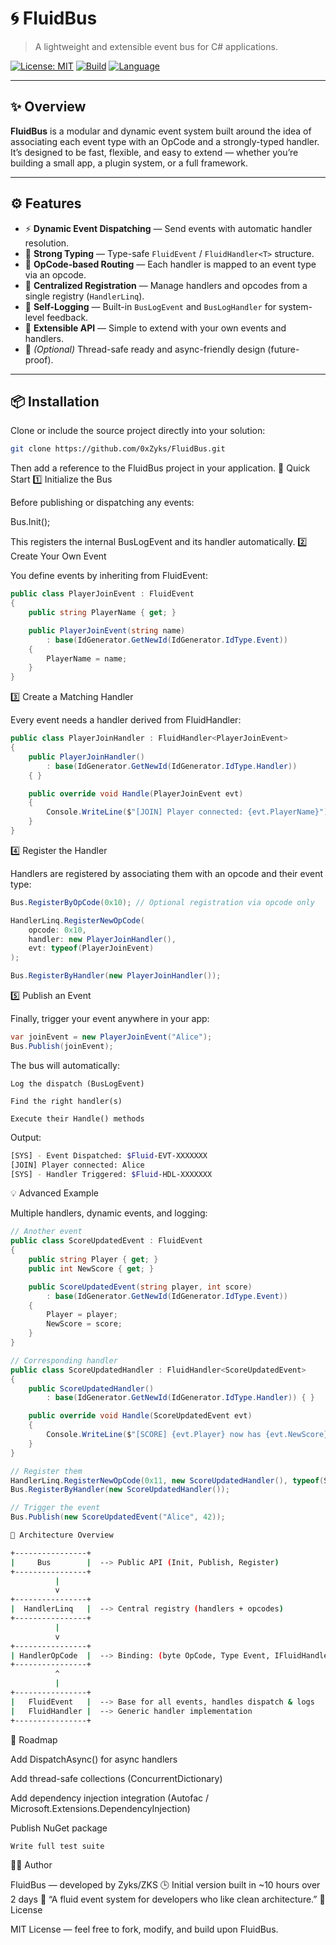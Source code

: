 # 🌀 FluidBus
> A lightweight and extensible event bus for C# applications.

[![License: MIT](https://img.shields.io/badge/License-MIT-green.svg)](LICENSE)
[![Build](https://img.shields.io/badge/build-passing-brightgreen.svg)]()
[![Language](https://img.shields.io/badge/language-C%23-blue.svg)]()

---

## ✨ Overview

**FluidBus** is a modular and dynamic event system built around the idea of associating each event type with an OpCode and a strongly-typed handler.  
It’s designed to be fast, flexible, and easy to extend — whether you’re building a small app, a plugin system, or a full framework.

---

## ⚙️ Features

- ⚡ **Dynamic Event Dispatching** — Send events with automatic handler resolution.  
- 🧩 **Strong Typing** — Type-safe `FluidEvent` / `FluidHandler<T>` structure.  
- 🔢 **OpCode-based Routing** — Each handler is mapped to an event type via an opcode.  
- 🔄 **Centralized Registration** — Manage handlers and opcodes from a single registry (`HandlerLinq`).  
- 🧠 **Self-Logging** — Built-in `BusLogEvent` and `BusLogHandler` for system-level feedback.  
- 🔧 **Extensible API** — Simple to extend with your own events and handlers.  
- 🧵 *(Optional)* Thread-safe ready and async-friendly design (future-proof).

---

## 📦 Installation

Clone or include the source project directly into your solution:

```bash
git clone https://github.com/0xZyks/FluidBus.git
```

Then add a reference to the FluidBus project in your application.
🚀 Quick Start
1️⃣ Initialize the Bus

Before publishing or dispatching any events:

Bus.Init();

This registers the internal BusLogEvent and its handler automatically.
2️⃣ Create Your Own Event

You define events by inheriting from FluidEvent:
```csharp
public class PlayerJoinEvent : FluidEvent
{
    public string PlayerName { get; }

    public PlayerJoinEvent(string name)
        : base(IdGenerator.GetNewId(IdGenerator.IdType.Event))
    {
        PlayerName = name;
    }
}
```
3️⃣ Create a Matching Handler

Every event needs a handler derived from FluidHandler<T>:

```csharp
public class PlayerJoinHandler : FluidHandler<PlayerJoinEvent>
{
    public PlayerJoinHandler() 
        : base(IdGenerator.GetNewId(IdGenerator.IdType.Handler)) 
    { }

    public override void Handle(PlayerJoinEvent evt)
    {
        Console.WriteLine($"[JOIN] Player connected: {evt.PlayerName}");
    }
}
```

4️⃣ Register the Handler

Handlers are registered by associating them with an opcode and their event type:

```csharp
Bus.RegisterByOpCode(0x10); // Optional registration via opcode only

HandlerLinq.RegisterNewOpCode(
    opcode: 0x10,
    handler: new PlayerJoinHandler(),
    evt: typeof(PlayerJoinEvent)
);

Bus.RegisterByHandler(new PlayerJoinHandler());
```

5️⃣ Publish an Event

Finally, trigger your event anywhere in your app:

```csharp
var joinEvent = new PlayerJoinEvent("Alice");
Bus.Publish(joinEvent);
```

The bus will automatically:

    Log the dispatch (BusLogEvent)

    Find the right handler(s)

    Execute their Handle() methods

Output:
```bash
[SYS] - Event Dispatched: $Fluid-EVT-XXXXXXX
[JOIN] Player connected: Alice
[SYS] - Handler Triggered: $Fluid-HDL-XXXXXXX
```

💡 Advanced Example

Multiple handlers, dynamic events, and logging:

```csharp
// Another event
public class ScoreUpdatedEvent : FluidEvent
{
    public string Player { get; }
    public int NewScore { get; }

    public ScoreUpdatedEvent(string player, int score)
        : base(IdGenerator.GetNewId(IdGenerator.IdType.Event))
    {
        Player = player;
        NewScore = score;
    }
}

// Corresponding handler
public class ScoreUpdatedHandler : FluidHandler<ScoreUpdatedEvent>
{
    public ScoreUpdatedHandler() 
        : base(IdGenerator.GetNewId(IdGenerator.IdType.Handler)) { }

    public override void Handle(ScoreUpdatedEvent evt)
    {
        Console.WriteLine($"[SCORE] {evt.Player} now has {evt.NewScore} points!");
    }
}

// Register them
HandlerLinq.RegisterNewOpCode(0x11, new ScoreUpdatedHandler(), typeof(ScoreUpdatedEvent));
Bus.RegisterByHandler(new ScoreUpdatedHandler());

// Trigger the event
Bus.Publish(new ScoreUpdatedEvent("Alice", 42));
```
```bash
🧠 Architecture Overview

+----------------+
|     Bus        |  --> Public API (Init, Publish, Register)
+----------------+
          |
          v
+----------------+
|  HandlerLinq   |  --> Central registry (handlers + opcodes)
+----------------+
          |
          v
+----------------+
| HandlerOpCode  |  --> Binding: (byte OpCode, Type Event, IFluidHandler Handler)
+----------------+
          ^
          |
+----------------+
|   FluidEvent   |  --> Base for all events, handles dispatch & logs
|   FluidHandler |  --> Generic handler implementation
+----------------+
```

🔮 Roadmap

Add DispatchAsync() for async handlers

Add thread-safe collections (ConcurrentDictionary)

Add dependency injection integration (Autofac / Microsoft.Extensions.DependencyInjection)

Publish NuGet package

    Write full test suite

🧑‍💻 Author

FluidBus — developed by Zyks/ZKS
🕒 Initial version built in ~10 hours over 2 days
💬 “A fluid event system for developers who like clean architecture.”
📜 License

MIT License — feel free to fork, modify, and build upon FluidBus.
